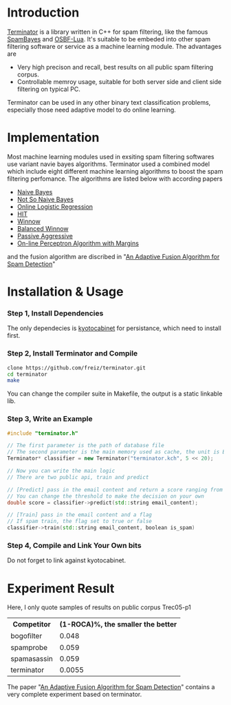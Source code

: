 Introduction
=== 

[Terminator](https://github.com/freiz/terminator) is a library written in C++ for spam filtering, like the famous [SpamBayes](http://spambayes.sourceforge.net/)
and [OSBF-Lua](http://osbf-lua.luaforge.net/). It's suitable to be embeded into other spam filtering software or service as a machine learning module. The advantages are 

* Very high precison and recall, best results on all public spam filtering corpus.
* Controllable memroy usage, suitable for both server side and client side filtering on typical PC.

Terminator can be used in any other binary text classification problems, especially those need adaptive model to do online learning.

Implementation
===
Most machine learning modules used in exsiting spam filtering softwares use variant navie bayes algorithms. Terminator used a combined model which include eight different machine learning algorithms to boost the spam filtering perfomance. The algorithms are listed below with according papers

* [Naive Bayes](http://classes.soe.ucsc.edu/cmps242/Fall09/lect/12/CEAS2006_corrected-naiveBayesSpam.pdf)
* [Not So Naive Bayes](http://aaai.org/ocs/index.php/IAAI/IAAI09/paper/view/240/1033)
* [Online Logistic Regression](http://research.microsoft.com/pubs/73691/goodmanyih-ceas06.pdf)
* [HIT](http://www.ceas.cc/2008/papers/china.pdf)
* [Winnow](http://www.cs.cmu.edu/~vitor/papers/kdd06_final.pdf)
* [Balanced Winnow](http://www.cs.cmu.edu/~vitor/papers/kdd06_final.pdf)
* [Passive Aggressive](http://machinelearning.wustl.edu/mlpapers/paper_files/NIPS2003_LT21.pdf)
* [On-line Perceptron Algorithm with Margins](http://www.eecs.tufts.edu/~dsculley/papers/trec.2006.spam.pdf)

and the fusion algorithm are discribed in "[An Adaptive Fusion Algorithm for Spam Detection](www.computer.org/csdl/mags/ex/preprint/06563073.pdf)"

Installation & Usage
===

### Step 1, Install Dependencies
The only dependecies is [kyotocabinet](http://fallabs.com/kyotocabinet/) for persistance, which need to install first.

### Step 2, Install Terminator and Compile
```bash
clone https://github.com/freiz/terminator.git
cd terminator
make
```
You can change the compiler suite in Makefile, the output is a static linkable lib.

### Step 3, Write an Example
```c++
#include "terminator.h"

// The first parameter is the path of database file
// The second parameter is the main memory used as cache, the unit is Byte, so 5 << 20 is around 5MB as cache
Terminator* classifier = new Terminator("terminator.kch", 5 << 20);

// Now you can write the main logic
// There are two public api, train and predict

// [Predict] pass in the email content and return a score ranging from 0 (100% ham) to 1 (100% spam)
// You can change the threshold to make the decision on your own 
double score = classifier->predict(std::string email_content);

// [Train] pass in the email content and a flag
// If spam train, the flag set to true or false
classifier->train(std::string email_content, boolean is_spam)
```

### Step 4, Compile and Link Your Own bits
Do not forget to link against kyotocabinet.

Experiment Result
===
Here, I only quote samples of results on public corpus Trec05-p1

<table>
  <tr>
    <th>Competitor</th><th>(1-ROCA)%, the smaller the better</th>
  </tr>
  <tr>
    <td>bogoﬁlter</td><td>0.048</td>
  </tr>
  <tr>
    <td>spamprobe</td><td>0.059</td>
  </tr>
  <tr>
    <td>spamasassin</td><td>0.059</td>
  </tr>
  <tr>
    <td>terminator</td><td>0.0055</td>
  </tr>
</table>

The paper "[An Adaptive Fusion Algorithm for Spam Detection](www.computer.org/csdl/mags/ex/preprint/06563073.pdf)" contains a very complete experiment based on terminator.

